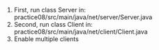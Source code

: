 1. First, run class Server in: practice08/src/main/java/net/server/Server.java
2. Second, run class Client in: practice08/src/main/java/net/client/Client.java
3. Enable multiple clients